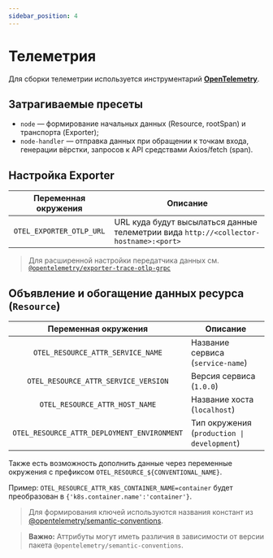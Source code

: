 ```yaml
---
sidebar_position: 4
---
```


# Телеметрия

Для сборки телеметрии используется инструментарий [**OpenTelemetry**](https://opentelemetry.io/).

## Затрагиваемые пресеты

- `node` — формирование начальных данных (Resource, rootSpan) и транспорта (Exporter);
- `node-handler` — отправка данных при обращении к точкам входа,
  генерации вёрстки, запросов к API средствами Axios/fetch (span).

## Настройка Exporter

|   Переменная окружения   | Описание                                                                              |
| :----------------------: | ------------------------------------------------------------------------------------- |
| `OTEL_EXPORTER_OTLP_URL` | URL куда будут высылаться данные телеметрии вида `http://<collector-hostname>:<port>` |

> Для расширенной настройки передатчика данных см. [`@opentelemetry/exporter-trace-otlp-grpc`](https://www.npmjs.com/package/@opentelemetry/exporter-trace-otlp-grpc)

## Объявление и обогащение данных ресурса (`Resource`)

|            Переменная окружения             | Описание                                    |
| :-----------------------------------------: | ------------------------------------------- |
|      `OTEL_RESOURCE_ATTR_SERVICE_NAME`      | Название сервиса (`service-name`)           |
|    `OTEL_RESOURCE_ATTR_SERVICE_VERSION`     | Версия сервиса (`1.0.0`)                    |
|       `OTEL_RESOURCE_ATTR_HOST_NAME`        | Название хоста (`localhost`)                |
| `OTEL_RESOURCE_ATTR_DEPLOYMENT_ENVIRONMENT` | Тип окружения (`production \| development`) |

Также есть возможность дополнить данные через переменные окружения с префиксом `OTEL_RESOURCE_${CONVENTIONAL_NAME}`.

Пример: `OTEL_RESOURCE_ATTR_K8S_CONTAINER_NAME=container` будет преобразован в `{'k8s.container.name':'container'}`.

> Для формирования ключей используются названия констант из [@opentelemetry/semantic-conventions](https://github.com/open-telemetry/opentelemetry-js/blob/v1.28.0/semantic-conventions/src/experimental_attributes.ts).

> **Важно:** Аттрибуты могут иметь различия в зависимости от версии пакета `@opentelemetry/semantic-conventions`.
